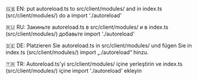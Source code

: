 🇬🇧 EN: put autoreload.ts to src/client/modules/ and in index.ts (src/client/modules/) do a import './autoreload'

🇷🇺 RU: Закиньте autoreload.ts в src/client/modules/ и в index.ts (src/client/modules/) добавьте import './autoreload'

🇩🇪 DE: Platzieren Sie autoreload.ts in src/client/modules/ und fügen Sie in index.ts (src/client/modules/) import „./autoreload“ hinzu.

🇹🇷 TR: Autoreload.ts'yi src/client/modules/ içine yerleştirin ve index.ts (src/client/modules/) içine import './autoreload' ekleyin
